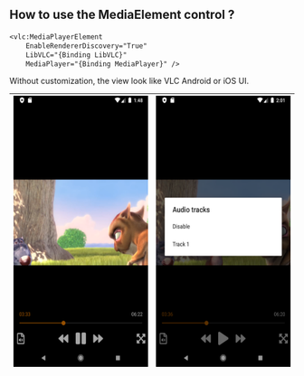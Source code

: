 ## How to use the MediaElement control ?

```xaml
<vlc:MediaPlayerElement
    EnableRendererDiscovery="True"
    LibVLC="{Binding LibVLC}"
    MediaPlayer="{Binding MediaPlayer}" />
```

Without customization, the view look like VLC Android or iOS UI.

| <img src="screenshots/Screen001.png" width="280" height="480" /> | <img src="screenshots/Screen002.png" width="280" height="480" /> |
| ------------------------------------------------------------ | ------------------------------------------------------------ |



